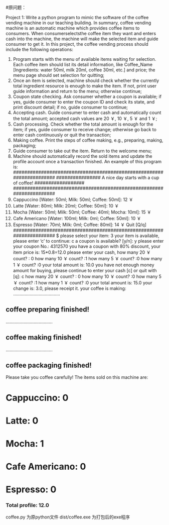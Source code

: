 #原问题：

Project 1:
Write a python program to mimic the software of the coffee vending machine in our
teaching building. In summary, coffee vending machine is an automatic machine which
provides coffee items to consumers. When consumerselectsthe coffee item they want
and enters cash into the machine, the machine will make the selected item and guide
consumer to get it. In this project, the coffee vending process should include the
following operations:

1. Program starts with the menu of available items waiting for selection. Each coffee
   item should list its detail information, like Coffee_Name [Ingredients: water 50ml,
   milk 20ml, coffee 30ml, etc.] and price; the menu page should set selection for
   quitting;
2. Once an item is selected, machine should check whether the currently total
   ingredient resource is enough to make the item. If not, print user guide information
   and return to the menu; otherwise continue;
3. Coupon state checking. Ask consumer whether a coupon is available; if yes, guide
   consumer to enter the coupon ID and check its state, and print discount detail; if no,
   guide consumer to continue;
4. Accepting cash. Guide consumer to enter cash and automatically count the total
   amount; accepted cash values are 20 ￥, 10 ￥, 5 ￥ and 1 ￥;
5. Cash processing. Check whether the total amount is enough for the item; if yes,
   guide consumer to receive change; otherwise go back to enter cash continuously or
   quit the transaction;
6. Making coffee. Print the steps of coffee making, e.g., preparing, making, packaging;
7. Guide consumer to take out the item. Return to the welcome menu;
8. Machine should automatically record the sold items and update the profile account
   once a transaction finished.
   An example of this program is:
   #####################################################################
   ################ A nice day starts with a cup of coffee! ##################
   #####################################################################
9. Cappuccino [Water: 50ml; Milk: 50ml; Coffee: 50ml]: 12 ￥
10. Latte [Water: 80ml; Milk: 20ml; Coffee: 50ml]: 10 ￥
11. Mocha [Water: 50ml; Milk: 50ml; Coffee: 40ml; Mocha: 10ml]: 15 ￥
12. Cafe Americano [Water: 100ml; Milk: 0ml; Coffee: 50ml]: 10 ￥
13. Espresso [Water: 70ml; Milk: 0ml; Coffee: 80ml]: 14 ￥
    Quit [Q/q]
    #####################################################################
    $ please select your item: 3
    your item is available, please enter ‘c’ to continue: c
    a coupon is available? [y/n]: y
    please enter your coupon No.: 4312570
    you have a coupon with 80% discount, your item price is: 15\*0.8=12.0
    please enter your cash, how many 20 ￥ count? : 0
    how many 10 ￥ count? :1
    how many 5 ￥ count? :0
    how many 1 ￥ count? :0
    your total amount is: 10.0
    you have not enough money amount for buying, please continue to enter your cash [c]
    or quit with [q]: c
    how many 20 ￥ count? : 0
    how many 10 ￥ count? :0
    how many 5 ￥ count? :1
    how many 1 ￥ count? :0
    your total amount is: 15.0
    your change is: 3.0, please receipt it.
    your coffee is making:
    ……………………………….

## coffee preparing finished!

……………………………….

## coffee making finished!

……………………………….

## coffee packaging finished!

Please take you coffee carefully!
The items sold on this machine are:

# Cappuccino: 0

# Latte: 0

# Mocha: 1

# Cafe Americano: 0

# Espresso: 0

### Total profile: 12.0

coffee.py 为原python文件
dist/coffee.exe 为打包后的exe程序